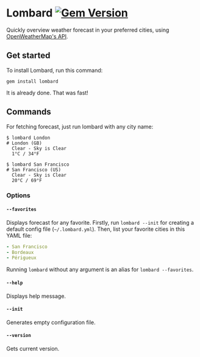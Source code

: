 # Lombard [![Gem Version](https://badge.fury.io/rb/lombard.svg)](http://badge.fury.io/rb/lombard)
Quickly overview weather forecast in your preferred cities, using [OpenWeatherMap's API](http://openweathermap.org/).

## Get started

To install Lombard, run this command:

```
gem install lombard
```

It is already done. That was fast!

## Commands

For fetching forecast, just run lombard with any city name:

```
$ lombard London
# London (GB)
  Clear - Sky is Clear
  1°C / 34°F

$ lombard San Francisco
# San Francisco (US)
  Clear - Sky is Clear
  20°C / 69°F
```

### Options

#### `--favorites`

Displays forecast for any favorite. Firstly, run `lombard --init` for creating a default config file (`~/.lombard.yml`). Then, list your favorite cities in this YAML file:

```yaml
- San Francisco
- Bordeaux
- Périgueux
```

Running `lombard` without any argument is an alias for `lombard --favorites`.

#### `--help`

Displays help message.

#### `--init`

Generates empty configuration file.

#### `--version`

Gets current version.
